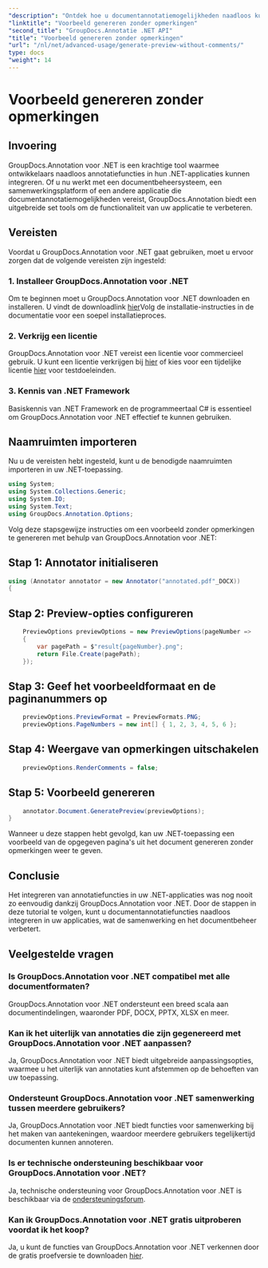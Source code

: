 ```yaml
---
"description": "Ontdek hoe u documentannotatiemogelijkheden naadloos kunt integreren in uw .NET-toepassingen met GroupDocs.Annotation voor .NET."
"linktitle": "Voorbeeld genereren zonder opmerkingen"
"second_title": "GroupDocs.Annotatie .NET API"
"title": "Voorbeeld genereren zonder opmerkingen"
"url": "/nl/net/advanced-usage/generate-preview-without-comments/"
type: docs
"weight": 14
---
```


# Voorbeeld genereren zonder opmerkingen

## Invoering
GroupDocs.Annotation voor .NET is een krachtige tool waarmee ontwikkelaars naadloos annotatiefuncties in hun .NET-applicaties kunnen integreren. Of u nu werkt met een documentbeheersysteem, een samenwerkingsplatform of een andere applicatie die documentannotatiemogelijkheden vereist, GroupDocs.Annotation biedt een uitgebreide set tools om de functionaliteit van uw applicatie te verbeteren.
## Vereisten
Voordat u GroupDocs.Annotation voor .NET gaat gebruiken, moet u ervoor zorgen dat de volgende vereisten zijn ingesteld:
### 1. Installeer GroupDocs.Annotation voor .NET
Om te beginnen moet u GroupDocs.Annotation voor .NET downloaden en installeren. U vindt de downloadlink [hier](https://releases.groupdocs.com/annotation/net/)Volg de installatie-instructies in de documentatie voor een soepel installatieproces.
### 2. Verkrijg een licentie
GroupDocs.Annotation voor .NET vereist een licentie voor commercieel gebruik. U kunt een licentie verkrijgen bij [hier](https://purchase.groupdocs.com/buy) of kies voor een tijdelijke licentie [hier](https://purchase.groupdocs.com/temporary-license/) voor testdoeleinden.
### 3. Kennis van .NET Framework
Basiskennis van .NET Framework en de programmeertaal C# is essentieel om GroupDocs.Annotation voor .NET effectief te kunnen gebruiken.

## Naamruimten importeren
Nu u de vereisten hebt ingesteld, kunt u de benodigde naamruimten importeren in uw .NET-toepassing.

```csharp
using System;
using System.Collections.Generic;
using System.IO;
using System.Text;
using GroupDocs.Annotation.Options;
```

Volg deze stapsgewijze instructies om een voorbeeld zonder opmerkingen te genereren met behulp van GroupDocs.Annotation voor .NET:
## Stap 1: Annotator initialiseren
```csharp
using (Annotator annotator = new Annotator("annotated.pdf"_DOCX))
{
```
## Stap 2: Preview-opties configureren
```csharp
    PreviewOptions previewOptions = new PreviewOptions(pageNumber =>
    {
        var pagePath = $"result{pageNumber}.png";
        return File.Create(pagePath);
    });
```
## Stap 3: Geef het voorbeeldformaat en de paginanummers op
```csharp
    previewOptions.PreviewFormat = PreviewFormats.PNG;
    previewOptions.PageNumbers = new int[] { 1, 2, 3, 4, 5, 6 };
```
## Stap 4: Weergave van opmerkingen uitschakelen
```csharp
    previewOptions.RenderComments = false;
```
## Stap 5: Voorbeeld genereren
```csharp
    annotator.Document.GeneratePreview(previewOptions);
}
```
Wanneer u deze stappen hebt gevolgd, kan uw .NET-toepassing een voorbeeld van de opgegeven pagina's uit het document genereren zonder opmerkingen weer te geven.

## Conclusie
Het integreren van annotatiefuncties in uw .NET-applicaties was nog nooit zo eenvoudig dankzij GroupDocs.Annotation voor .NET. Door de stappen in deze tutorial te volgen, kunt u documentannotatiefuncties naadloos integreren in uw applicaties, wat de samenwerking en het documentbeheer verbetert.
## Veelgestelde vragen
### Is GroupDocs.Annotation voor .NET compatibel met alle documentformaten?
GroupDocs.Annotation voor .NET ondersteunt een breed scala aan documentindelingen, waaronder PDF, DOCX, PPTX, XLSX en meer.
### Kan ik het uiterlijk van annotaties die zijn gegenereerd met GroupDocs.Annotation voor .NET aanpassen?
Ja, GroupDocs.Annotation voor .NET biedt uitgebreide aanpassingsopties, waarmee u het uiterlijk van annotaties kunt afstemmen op de behoeften van uw toepassing.
### Ondersteunt GroupDocs.Annotation voor .NET samenwerking tussen meerdere gebruikers?
Ja, GroupDocs.Annotation voor .NET biedt functies voor samenwerking bij het maken van aantekeningen, waardoor meerdere gebruikers tegelijkertijd documenten kunnen annoteren.
### Is er technische ondersteuning beschikbaar voor GroupDocs.Annotation voor .NET?
Ja, technische ondersteuning voor GroupDocs.Annotation voor .NET is beschikbaar via de [ondersteuningsforum](https://forum.groupdocs.com/c/annotation/10).
### Kan ik GroupDocs.Annotation voor .NET gratis uitproberen voordat ik het koop?
Ja, u kunt de functies van GroupDocs.Annotation voor .NET verkennen door de gratis proefversie te downloaden [hier](https://releases.groupdocs.com/).